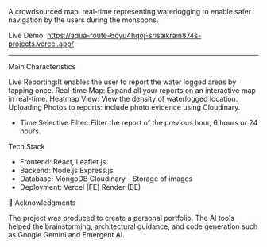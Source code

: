 A crowdsourced map, real-time representing waterlogging to enable safer navigation by the users during the monsoons.

Live Demo: https://aqua-route-6oyu4hqoj-srisaikrain874s-projects.vercel.app/

---

Main Characteristics

Live Reporting:It enables the user to report the water logged areas by tapping once.
Real-time Map: Expand all your reports on an interactive map in real-time.
Heatmap View: View the density of waterlogged location.
Uploading Photos to reports: include photo evidence using Cloudinary.
- Time Selective Filter: Filter the report of the previous hour, 6 hours or 24 hours.

Tech Stack

- Frontend: React, Leaflet js
- Backend: Node.js Express.js
- Database: MongoDB
Cloudinary - Storage of images
- Deployment: Vercel (FE) Render (BE)

🤝 Acknowledgments

The project was produced to create a personal portfolio. The AI tools helped the brainstorming, architectural guidance, and code generation such as Google Gemini and Emergent AI.
